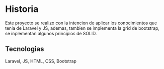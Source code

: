 # Historia
Este proyecto se realizo con la intencion de aplicar los conocimientos que tenia de Laravel y JS, ademas, tambien se implementa la grid de bootstrap, se inplementan algunos principios de SOLID.
## Tecnologias
Laravel, JS, HTML, CSS, Bootstrap
